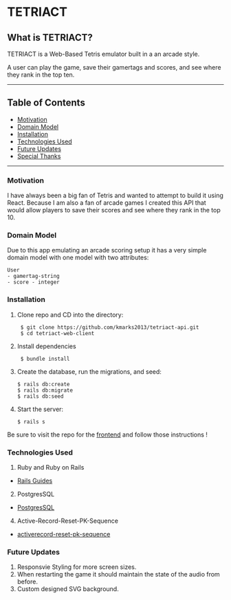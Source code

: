 # TETRIACT

## What is TETRIACT?
TETRIACT is a Web-Based Tetris emulator built in a an arcade style.

A user can play the game, save their gamertags and scores, and see where they rank in the top ten.

***

## Table of Contents
- [Motivation](#motivation)
- [Domain Model](#domain-model)
- [Installation](#installation)
- [Technologies Used](#technologies-used)
- [Future Updates](#future-updates)
- [Special Thanks](#special-thanks)

---

### Motivation
I have always been a big fan of Tetris and wanted to attempt to build it using React. Because I am also a fan of arcade games I created this API that would allow players to save their scores and see where they rank in the top 10.

### Domain Model

Due to this app emulating an arcade scoring setup it has a very simple domain model with one model with two attributes:
    
    User        
    - gamertag-string
    - score - integer

### Installation

1. Clone repo and CD into the directory:

        $ git clone https://github.com/kmarks2013/tetriact-api.git
        $ cd tetriact-web-client
    
2. Install dependencies

        $ bundle install
3. Create the database, run the migrations, and seed:

       $ rails db:create
       $ rails db:migrate
       $ rails db:seed

4. Start the server: 
       
       $ rails s

Be sure to visit the repo for the [frontend](https://github.com/kmarks2013/tetriact-web-client) and follow those instructions !

### Technologies Used

1. Ruby and Ruby on Rails
- [Rails Guides](https://guides.rubyonrails.org/getting_started.html)
2. PostgresSQL
- [PostgresSQL](https://www.postgresql.org/)
4. Active-Record-Reset-PK-Sequence
- [activerecord-reset-pk-sequence](https://github.com/splendeo/activerecord-reset-pk-sequence)

### Future Updates
1. Responsvie Styling for more screen sizes.
2. When restarting the game it should maintain the state of the audio from before.
3. Custom designed SVG background.
